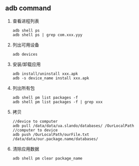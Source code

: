 ## adb command

1. 查看进程列表

	```
	adb shell ps
	adb shell ps | grep com.xxx.yyy
	```

2. 列出可用设备

	```
	adb devices
	```

3. 安装/卸载应用

	```
	adb install/uninstall xxx.apk
	adb -s device_name install xxx.apk
	```

4. 列出所有包

	```
	adb shell pm list packages -f
	adb shell pm list packages -f | grep xxx
	```

5. 拷贝

	```ß
	//device to computer
	adb pull /data/data/ua.slando/databases/ /OurLocalPath
	//computer to device
	adb push /OurLocalPath/ourFile.txt /data/data/our.package.name/databases/
	```

6. 清除应用数据

	```
	adb shell pm clear package_name
	```
